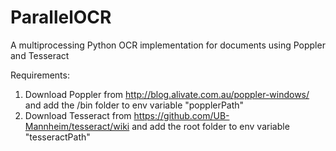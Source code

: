 # ParallelOCR
A multiprocessing Python OCR implementation for documents using Poppler and Tesseract

Requirements:
1) Download Poppler from http://blog.alivate.com.au/poppler-windows/ and add the /bin folder to env variable "popplerPath"
2) Download Tesseract from https://github.com/UB-Mannheim/tesseract/wiki and add the root folder to env variable "tesseractPath"
